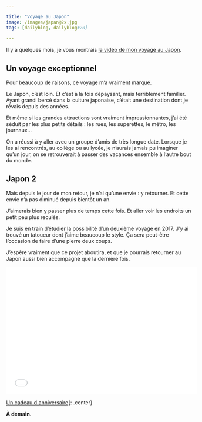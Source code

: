 ```yaml
---

title: "Voyage au Japon"
image: /images/japan@2x.jpg
tags: [dailyblog, dailyblog#20]
    
---
```


Il y a quelques mois, je vous montrais [la vidéo de mon voyage au Japon](/souvenirs-du-japon).

## Un voyage exceptionnel

Pour beaucoup de raisons, ce voyage m’a vraiment marqué.

Le Japon, c’est loin. Et c’est à la fois dépaysant, mais terriblement familier. Ayant grandi bercé dans la culture japonaise, c’était une destination dont je rêvais depuis des années.

Et même si les grandes attractions sont vraiment impressionnantes, j’ai été séduit par les plus petits détails : les rues, les superettes, le métro, les journaux…

On a réussi à y aller avec un groupe d’amis de très longue date. Lorsque je les ai rencontrés, au collège ou au lycée, je n’aurais jamais pu imaginer qu’un jour, on se retrouverait à passer des vacances ensemble à l’autre bout du monde.

## Japon 2

Mais depuis le jour de mon retour, je n’ai qu’une envie : y retourner. Et cette envie n’a pas diminué depuis bientôt un an.

J’aimerais bien y passer plus de temps cette fois. Et aller voir les endroits un petit peu plus reculés.

Je suis en train d’étudier la possibilité d’un deuxième voyage en 2017. J’y ai trouvé un tatoueur dont j’aime beaucoup le style. Ça sera peut-être l’occasion de faire d’une pierre deux coups.

J’espère vraiment que ce projet aboutira, et que je pourrais retourner au Japon aussi bien accompagné que la dernière fois.

<iframe src="//giphy.com/embed/xThuWrsGSG5GBADSEg" width="520" height="346" frameBorder="0" class="giphy-embed center" allowFullScreen></iframe>

<span></span>

[Un cadeau d'anniversaire](/joyeux-anniversaire){: .center}


**À demain.**